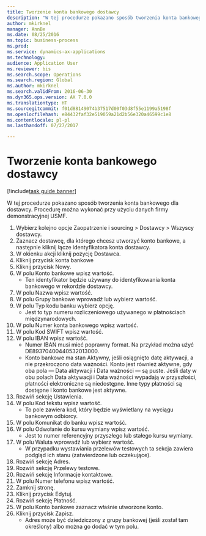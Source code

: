 ```yaml
--- 
title: Tworzenie konta bankowego dostawcy
description: "W tej procedurze pokazano sposób tworzenia konta bankowego dla dostawcy."
author: mkirknel
manager: AnnBe
ms.date: 08/25/2016
ms.topic: business-process
ms.prod: 
ms.service: dynamics-ax-applications
ms.technology: 
audience: Application User
ms.reviewer: bis
ms.search.scope: Operations
ms.search.region: Global
ms.author: mkirknel
ms.search.validFrom: 2016-06-30
ms.dyn365.ops.version: AX 7.0.0
ms.translationtype: HT
ms.sourcegitcommit: f01d88149074b37517d00f03d8f55e1199a5198f
ms.openlocfilehash: e84432faf32e519059a21d2b56e320a46599c1e8
ms.contentlocale: pl-pl
ms.lasthandoff: 07/27/2017

---
```

# <a name="create-a-vendor-bank-account"></a>Tworzenie konta bankowego dostawcy

[!include[task guide banner](../../includes/task-guide-banner.md)]

W tej procedurze pokazano sposób tworzenia konta bankowego dla dostawcy. Procedurę można wykonać przy użyciu danych firmy demonstracyjnej USMF.

1. Wybierz kolejno opcje Zaopatrzenie i sourcing > Dostawcy > Wszyscy dostawcy.
2. Zaznacz dostawcę, dla którego chcesz utworzyć konto bankowe, a następnie kliknij łącze identyfikatora konta dostawcy.
3. W okienku akcji kliknij pozycję Dostawca.
4. Kliknij przycisk konta bankowe
5. Kliknij przycisk Nowy.
6. W polu Konto bankowe wpisz wartość.
    * Ten identyfikator będzie używany do identyfikowania konta bankowego w rekordzie dostawcy.  
7. W polu Nazwa wpisz wartość.
8. W polu Grupy bankowe wprowadź lub wybierz wartość.
9. W polu Typ kodu banku wybierz opcję.
    * Jest to typ numeru rozliczeniowego używanego w płatnościach międzynarodowych.  
10. W polu Numer konta bankowego wpisz wartość.
11. W polu Kod SWIFT wpisz wartość.
12. W polu IBAN wpisz wartość.
    * Numer IBAN musi mieć poprawny format. Na przykład można użyć DE89370400440532013000.  
    * Konto bankowe ma stan Aktywny, jeśli osiągnięto datę aktywacji, a nie przekroczono data ważności. Konto jest również aktywne, gdy oba pola — Data aktywacji i Data ważności — są puste. Jeśli daty w obu polach Data aktywacji i Data ważności wypadają w przyszłości, płatności elektroniczne są niedostępne. Inne typy płatności są dostępne i konto bankowe jest aktywne.  
13. Rozwiń sekcję Ustawienia.
14. W polu Kod tekstu wpisz wartość.
    * To pole zawiera kod, który będzie wyświetlany na wyciągu bankowym odbiorcy.  
15. W polu Komunikat do banku wpisz wartość.
16. W polu Odwołanie do kursu wymiany wpisz wartość.
    * Jest to numer referencyjny przyszłego lub stałego kursu wymiany.  
17. W polu Waluta wprowadź lub wybierz wartość.
    * W przypadku wystawiania przelewów testowych ta sekcja zawiera podgląd ich stanu (zatwierdzone lub oczekujące).  
18. Rozwiń sekcję Adres.
19. Rozwiń sekcję Przelewy testowe.
20. Rozwiń sekcję Informacje kontaktowe.
21. W polu Numer telefonu wpisz wartość.
22. Zamknij stronę.
23. Kliknij przycisk Edytuj.
24. Rozwiń sekcję Płatność.
25. W polu Konto bankowe zaznacz właśnie utworzone konto.
26. Kliknij przycisk Zapisz.
    * Adres może być dziedziczony z grupy bankowej (jeśli został tam określony) albo można go dodać w tym polu.  


